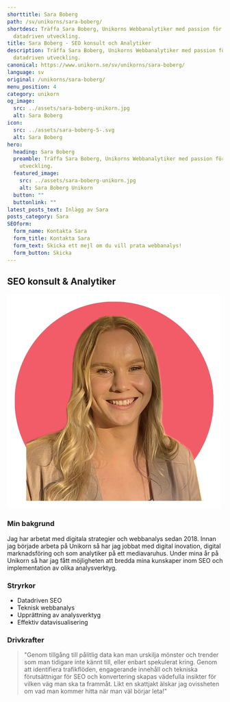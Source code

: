 ```yaml
---
shorttitle: Sara Boberg
path: /sv/unikorns/sara-boberg/
shortdesc: Träffa Sara Boberg, Unikorns Webbanalytiker med passion för
  datadriven utveckling.
title: Sara Boberg - SEO konsult och Analytiker
description: Träffa Sara Boberg, Unikorns Webbanalytiker med passion för
  datadriven utveckling.
canonical: https://www.unikorn.se/sv/unikorns/sara-boberg/
language: sv
original: /unikorns/sara-boberg/
menu_position: 4
category: unikorn
og_image:
  src: ../assets/sara-boberg-unikorn.jpg
  alt: Sara Boberg
icon:
  src: ../assets/sara-boberg-5-.svg
  alt: Sara Boberg
hero:
  heading: Sara Boberg
  preamble: Träffa Sara Boberg, Unikorns Webbanalytiker med passion för datadriven
    utveckling.
  featured_image:
    src: ../assets/sara-boberg-unikorn.jpg
    alt: Sara Boberg Unikorn
  button: ""
  buttonlink: ""
latest_posts_text: Inlägg av Sara
posts_category: Sara
SEOform:
  form_name: Kontakta Sara
  form_title: Kontakta Sara
  form_text: Skicka ett mejl om du vill prata webbanalys!
  form_button: Skicka
---
```

## S﻿EO konsult & Analytiker

![Sara Boberg Unikorn](../assets/sara-boberg-unikorn.jpg)

### M﻿in bakgrund

Jag har arbetat med digitala strategier och webbanalys sedan 2018. Innan jag började arbeta på Unikorn så har jag jobbat med digital inovation, digital marknadsföring och som analytiker på ett mediavaruhus. Under mina år på Unikorn så har jag fått möjligheten att bredda mina kunskaper inom SEO och implementation av olika analysverktyg. 

### Stryrkor

* Datadriven SEO
* T﻿eknisk webbanalys
* Upprättning av analysverktyg
* Effektiv datavisualisering

### Drivkrafter

> "Genom tillgång till pålitlig data kan man urskilja mönster och trender som man tidigare inte kännt till, eller enbart spekulerat kring. Genom att identifiera trafikflöden, engagerande innehåll och tekniska förutsättnigar för SEO och konvertering skapas vädefulla insikter för vilken väg man ska ta frammåt. Likt en skattjakt älskar jag ovissheten om vad man kommer hitta när man väl börjar leta!"